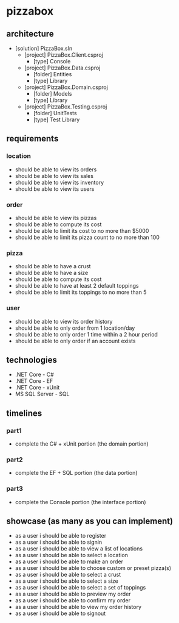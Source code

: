 <!-- pizzabox::requirements -->

# pizzabox

## architecture

+ [solution] PizzaBox.sln
  + [project] PizzaBox.Client.csproj
    + [type] Console 
  + [project] PizzaBox.Data.csproj
    + [folder] Entities
	+ [type] Library
  + [project] PizzaBox.Domain.csproj
    + [folder] Models
	+ [type] Library
  + [project] PizzaBox.Testing.csproj
    + [folder] UnitTests
	+ [type] Test Library

## requirements

### location

+ should be able to view its orders
+ should be able to view its sales
+ should be able to view its inventory
+ should be able to view its users

### order

+ should be able to view its pizzas
+ should be able to compute its cost
+ should be able to limit its cost to no more than $5000
+ should be able to limit its pizza count to no more than 100

### pizza

+ should be able to have a crust
+ should be able to have a size
+ should be able to compute its cost
+ should be able to have at least 2 default toppings
+ should be able to limit its toppings to no more than 5

### user

+ should be able to view its order history
+ should be able to only order from 1 location/day
+ should be able to only order 1 time within a 2 hour period
+ should be able to only order if an account exists

## technologies

+ .NET Core - C#
+ .NET Core - EF
+ .NET Core - xUnit
+ MS SQL Server - SQL

## timelines

### part1

+ complete the C# + xUnit portion (the domain portion)

### part2

+ complete the EF + SQL portion (the data portion)

### part3

+ complete the Console portion (the interface portion)

## showcase (as many as you can implement)

+ as a user i should be able to register
+ as a user i should be able to signin
+ as a user i should be able to view a list of locations
+ as a user i should be able to select a location
+ as a user i should be able to make an order
+ as a user i should be able to choose custom or preset pizza(s)
+ as a user i should be able to select a crust
+ as a user i should be able to select a size
+ as a user i should be able to select a set of toppings
+ as a user i should be able to preview my order
+ as a user i should be able to confirm my order
+ as a user i should be able to view my order history
+ as a user i should be able to signout
